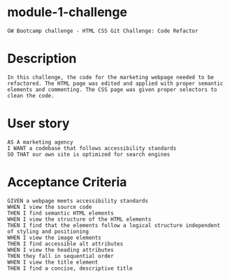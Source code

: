 # module-1-challenge
    GW Bootcamp challenge - HTML CSS Git Challenge: Code Refactor
# Description
    In this challenge, the code for the marketing webpage needed to be refactored. The HTML page was edited and applied with proper semantic elements and commenting. The CSS page was given proper selectors to clean the code.
# User story 
    AS A marketing agency
    I WANT a codebase that follows accessibility standards
    SO THAT our own site is optimized for search engines

# Acceptance Criteria   
    GIVEN a webpage meets accessibility standards
    WHEN I view the source code
    THEN I find semantic HTML elements
    WHEN I view the structure of the HTML elements
    THEN I find that the elements follow a logical structure independent of styling and positioning
    WHEN I view the image elements
    THEN I find accessible alt attributes
    WHEN I view the heading attributes
    THEN they fall in sequential order
    WHEN I view the title element
    THEN I find a concise, descriptive title
